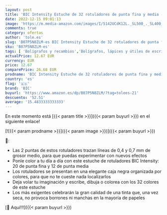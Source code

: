 ```yaml
---
layout: post
title: 'BIC Intensity Estuche de 32 rotuladores de punta fina y media - Colores surtidos para escribir  dibujar  colorear - Estuche de Regalo'
date: 2022-12-15 09:01:13
image: 'https://m.media-amazon.com/images/I/5142UCdK12L._SL500_._SL400_.jpg'
comments: true
category: ofertas
author: 'tole.es'
slug: 'B07P5N8ZLM-es BIC Intensity Estuche de 32 rotuladores de punta fina y...'
sku: 'B07P5N8ZLM-es'
tags: [ 'Bolígrafos y recambios','Bolígrafos, lápices y útiles de escritura','Oficina y papelería','Rotuladores de punta fina','bic','colorear','rotuladores','🇪🇸', ]
actualPrice: 12.67 EUR
currency: EUR
price: 12.67
comparePrice: 26.68 EUR
prodname: 'BIC Intensity Estuche de 32 rotuladores de punta fina y media - Colores surtidos para escribir  dibujar  colorear - Estuche de Regalo'
country: 'es'
flag: '🇪🇸'
brand: 'BIC'
buyurl: 'https://www.amazon.es/dp/B07P5N8ZLM/?tag=tolees-21'
descuento: '52.51'
average: '15.4833333333333'
---
```


En este momento está [{{< param title >}}]({{< param buyurl >}}) en el siguiente enlace!

[![{{< param prodname >}}]({{< param image >}})]({{< param buyurl >}})

🔎:

- Las 2 puntas de estos rotuladores trazan líneas de 0,4 y 0,7 mm de grosor medio, para que puedas experimentar con nuevos efectos
- Ponle color a tu día a día con este estuche de rotuladores BIC Intensity: 20 de punta fina y 12 de punta media
- Los rotuladores se presentan en una elegante caja negra organizada por colores, para que no te cueste nada localizarlos
- Deja volar tu imaginación y escribe, dibuja o colorea con los 32 colores de este estuche
- Los más exigentes celebrarán la gran calidad de una tinta que, una vez seca, no provoca borrones ni manchas en la mayoría de papeles

[🛒 Aquí!!!]({{< param buyurl >}})
